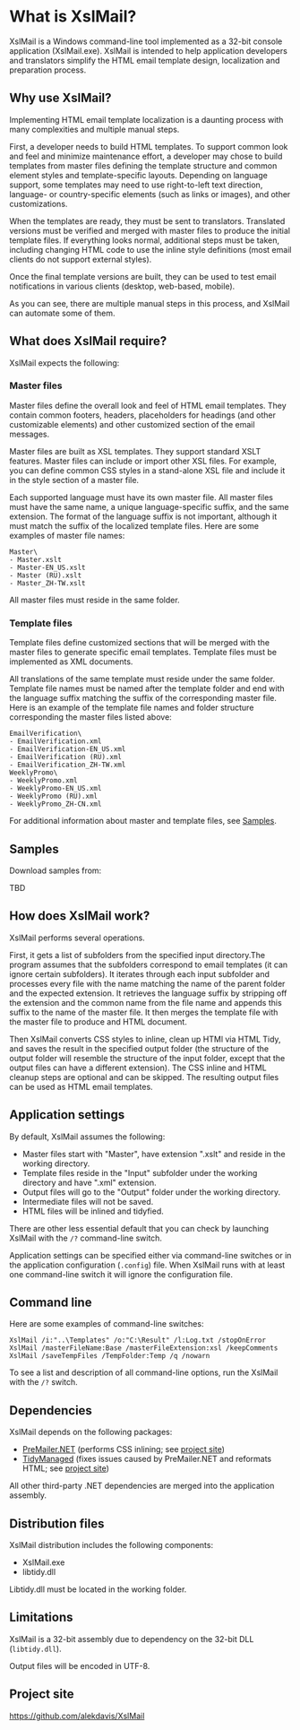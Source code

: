 # What is XslMail?
XslMail is a Windows command-line tool implemented as a 32-bit console application (XslMail.exe). XslMail is intended to help application developers and translators simplify the HTML email template design, localization and preparation process.

## Why use XslMail? 

Implementing HTML email template localization is a daunting process with many complexities and multiple manual steps. 

First, a developer needs to build HTML templates. To support common look and feel and minimize maintenance effort, a developer may chose to build templates from master files defining the template structure and common element styles and template-specific layouts. Depending on language support, some templates may need to use right-to-left text direction, language- or country-specific elements (such as links or images), and other customizations.

When the templates are ready, they must be sent to translators. Translated versions must be verified and merged with master files to produce the initial template files. If everything looks normal, additional steps must be taken, including changing HTML code to use the inline style definitions (most email clients do not support external styles).

Once the final template versions are built, they can be used to test email notifications in various clients (desktop, web-based, mobile).

As you can see, there are multiple manual steps in this process, and XslMail can automate some of them.

## What does XslMail require?

XslMail expects the following:

### Master files

Master files define the overall look and feel of HTML email templates. They contain common footers, headers, placeholders for headings (and other customizable elements) and other customized section of the email messages.

Master files are built as XSL templates. They support standard XSLT features. Master files can include or import other XSL files. For example, you can define common CSS styles in a stand-alone XSL file and include it in the style section of a master file.

Each supported language must have its own master file. All master files must have the same name, a unique language-specific suffix, and the same extension. The format of the language suffix is not important, although it must match the suffix of the localized template files. Here are some examples of master file names:
```
Master\
- Master.xslt
- Master-EN_US.xslt
- Master (RU).xslt
- Master_ZH-TW.xslt
```
All master files must reside in the same folder. 

### Template files

Template files define customized sections that will be merged with the master files to generate specific email templates. Template files must be implemented as XML documents.

All translations of the same template must reside under the same folder. Template file names must be named after the template folder and end with the language suffix matching the suffix of the corresponding master file. Here is an example of the template file names and folder structure corresponding the master files listed above:
```
EmailVerification\
- EmailVerification.xml
- EmailVerification-EN_US.xml
- EmailVerification (RU).xml
- EmailVerification_ZH-TW.xml
WeeklyPromo\
- WeeklyPromo.xml
- WeeklyPromo-EN_US.xml
- WeeklyPromo (RU).xml
- WeeklyPromo_ZH-CN.xml
```
For additional information about master and template files, see [Samples](#samples).

## Samples

Download samples from:

TBD

## How does XslMail work?

XslMail performs several operations. 

First, it gets a list of subfolders from the specified input directory.The program assumes that the subfolders correspond to email templates (it can ignore certain subfolders). It iterates through each input subfolder and processes every file with the name matching the name of the parent folder and the expected extension. It retrieves the language suffix by stripping off the extension and the common name from the file name and appends this suffix to the name of the master file. It then merges the template file with the master file to produce and HTML document.

Then XslMail converts CSS styles to inline, clean up HTMl via HTML Tidy, and saves the result in the specified output folder (the structure of the output folder will resemble the structure of the input folder, except that the output files can have a different extension). The CSS inline and HTML cleanup steps are optional and can be skipped. The resulting output files can be used as HTML email templates.

## Application settings

By default, XslMail assumes the following:


- Master files start with "Master", have extension ".xslt" and reside in the working directory.
- Template files reside in the "Input" subfolder under the working directory and have ".xml" extension.
- Output files will  go to the "Output" folder under the working directory.
- Intermediate files will not be saved.
- HTML files will be inlined and tidyfied.

There are other less essential default that you can check by launching XslMail with the ```/?``` command-line switch.

Application settings can be specified either via command-line switches or in the application configuration (```.config```) file. When XslMail runs with at least one command-line switch it will ignore the configuration file.

## Command line

Here are some examples of command-line switches:

  ```XslMail /i:"..\Templates" /o:"C:\Result" /l:Log.txt /stopOnError```
  ```XslMail /masterFileName:Base /masterFileExtension:xsl /keepComments```
  ```XslMail /saveTempFiles /TempFolder:Temp /q /nowarn```

To see a list and description of all command-line options, run the XslMail with the ```/?``` switch.

## Dependencies

XslMail depends on the following packages:

- [PreMailer.NET](https://www.nuget.org/packages/PreMailer.Net) (performs CSS inlining; see [project site](https://github.com/milkshakesoftware/PreMailer.Net))
- [TidyManaged](https://www.nuget.org/packages/TidyManaged/) (fixes issues caused by PreMailer.NET and reformats HTML; see [project site](https://github.com/markbeaton/TidyManaged))

All other third-party .NET dependencies are merged into the application assembly.

## Distribution files

XslMail distribution includes the following components:

- XslMail.exe
- libtidy.dll

Libtidy.dll must be located in the working folder.

## Limitations

XslMail is a 32-bit assembly due to dependency on the 32-bit DLL (```libtidy.dll```).

Output files will be encoded in UTF-8.

## Project site

https://github.com/alekdavis/XslMail
